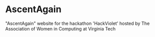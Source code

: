 # AscentAgain
"AscentAgain" website for the hackathon 'HackViolet' hosted by The Association of Women in Computing at Virginia Tech

